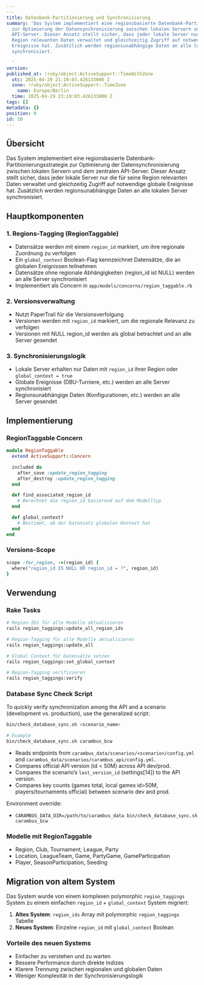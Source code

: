 ```yaml
---
---
title: Datenbank-Partitionierung und Synchronisierung
summary: 'Das System implementiert eine regionsbasierte Datenbank-Partitionierungsstrategie
  zur Optimierung der Datensynchronisierung zwischen lokalen Servern und dem zentralen
  API-Server. Dieser Ansatz stellt sicher, dass jeder lokale Server nur die für seine
  Region relevanten Daten verwaltet und gleichzeitig Zugriff auf notwendige globale
  Ereignisse hat. Zusätzlich werden regionsunabhängige Daten an alle lokalen Server
  synchronisiert.

  '
version:
published_at: !ruby/object:ActiveSupport::TimeWithZone
  utc: 2025-04-29 21:19:03.426133000 Z
  zone: !ruby/object:ActiveSupport::TimeZone
    name: Europe/Berlin
  time: 2025-04-29 23:19:03.426133000 Z
tags: []
metadata: {}
position: 0
id: 10
---
```


## Übersicht
Das System implementiert eine regionsbasierte Datenbank-Partitionierungsstrategie zur Optimierung der Datensynchronisierung zwischen lokalen Servern und dem zentralen API-Server. Dieser Ansatz stellt sicher, dass jeder lokale Server nur die für seine Region relevanten Daten verwaltet und gleichzeitig Zugriff auf notwendige globale Ereignisse hat. Zusätzlich werden regionsunabhängige Daten an alle lokalen Server synchronisiert.

## Hauptkomponenten

### 1. Regions-Tagging (RegionTaggable)
- Datensätze werden mit einem `region_id` markiert, um ihre regionale Zuordnung zu verfolgen
- Ein `global_context` Boolean-Flag kennzeichnet Datensätze, die an globalen Ereignissen teilnehmen
- Datensätze ohne regionale Abhängigkeiten (region_id ist NULL) werden an alle Server synchronisiert
- Implementiert als Concern in `app/models/concerns/region_taggable.rb`

### 2. Versionsverwaltung
- Nutzt PaperTrail für die Versionsverfolgung
- Versionen werden mit `region_id` markiert, um die regionale Relevanz zu verfolgen
- Versionen mit NULL region_id werden als global betrachtet und an alle Server gesendet

### 3. Synchronisierungslogik
- Lokale Server erhalten nur Daten mit `region_id` ihrer Region oder `global_context = true`
- Globale Ereignisse (DBU-Turniere, etc.) werden an alle Server synchronisiert
- Regionsunabhängige Daten (Konfigurationen, etc.) werden an alle Server gesendet

## Implementierung

### RegionTaggable Concern
```ruby
module RegionTaggable
  extend ActiveSupport::Concern

  included do
    after_save :update_region_tagging
    after_destroy :update_region_tagging
  end

  def find_associated_region_id
    # Berechnet die region_id basierend auf dem Modelltyp
  end

  def global_context?
    # Bestimmt, ob der Datensatz globalen Kontext hat
  end
end
```

### Versions-Scope
```ruby
scope :for_region, ->(region_id) {
  where("region_id IS NULL OR region_id = ?", region_id)
}
```

## Verwendung

### Rake Tasks
```bash
# Region-IDs für alle Modelle aktualisieren
rails region_taggings:update_all_region_ids

# Region-Tagging für alle Modelle aktualisieren
rails region_taggings:update_all

# Global Context für Datensätze setzen
rails region_taggings:set_global_context

# Region-Tagging verifizieren
rails region_taggings:verify
```

### Database Sync Check Script

To quickly verify synchronization among the API and a scenario (development vs. production), use the generalized script:

```bash
bin/check_database_sync.sh <scenario_name>

# Example
bin/check_database_sync.sh carambus_bcw
```

- Reads endpoints from `carambus_data/scenarios/<scenario>/config.yml` and `carambus_data/scenarios/carambus_api/config.yml`.
- Compares official API version (id < 50M) across API dev/prod.
- Compares the scenario’s `last_version_id` (settings[14]) to the API version.
- Compares key counts (games total, local games id>50M, players/tournaments official) between scenario dev and prod.

Environment override:
- `CARAMBUS_DATA_DIR=/path/to/carambus_data bin/check_database_sync.sh carambus_bcw`

### Modelle mit RegionTaggable
- Region, Club, Tournament, League, Party
- Location, LeagueTeam, Game, PartyGame, GameParticipation
- Player, SeasonParticipation, Seeding

## Migration von altem System

Das System wurde von einem komplexen polymorphic `region_taggings` System zu einem einfachen `region_id` + `global_context` System migriert:

1. **Altes System**: `region_ids` Array mit polymorphic `region_taggings` Tabelle
2. **Neues System**: Einzelne `region_id` mit `global_context` Boolean

### Vorteile des neuen Systems
- Einfacher zu verstehen und zu warten
- Bessere Performance durch direkte Indizes
- Klarere Trennung zwischen regionalen und globalen Daten
- Weniger Komplexität in der Synchronisierungslogik
